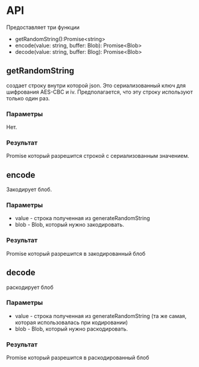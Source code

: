 # API

Предоставляет три функции

- getRandomString():Promise&lt;string>
- encode(value: string, buffer: Blob): Promise&lt;Blob>
- decode(value: string, buffer: Blog): Promise&lt;Blob>

## getRandomString

создает строку внутри которой json. Это сериализованный ключ для шифрования AES-CBC и iv. Предполагается, что эту строку используют только один раз.

### Параметры

Нет.

### Результат

Promise который разрешится строкой с сериализованным значением.

## encode

Закодирует блоб.

### Параметры

* value - строка полученная из generateRandomString
* blob - Blob, который нужно закодировать.

### Результат

Promise который разрешится в закодированный блоб

## decode

раскодирует блоб

### Параметры

* value - строка полученная из generateRandomString (та же самая, которая использовалась при кодировании)
* blob - Blob, который нужно раскодировать.

### Результат

Promise который разрешится в раскодированный блоб
